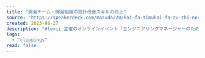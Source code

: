 ```yaml
---
title: "開発チーム・開発組織の設計改善スキルの向上"
source: "https://speakerdeck.com/masuda220/kai-fa-timukai-fa-zu-zhi-noshe-ji-gai-shan-sukirunoxiang-shang"
created: 2025-08-27
description: "#levii 主催のオンラインイベント「エンジニアリングマネージャーのための設計再考」 ( https://levii.connpass.com/event/363660/  )での発表資料・開発組織のパフォーマンス向上と技術的負債・技術的負債を解消する効果・技術的負債を解消する費用…"
tags:
  - "clippings"
read: false
---
```

